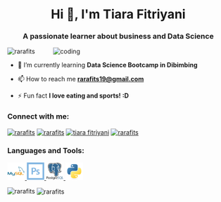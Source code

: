 <h1 align="center">Hi 👋, I'm Tiara Fitriyani</h1>
<h3 align="center">A passionate learner about business and Data Science</h3>

<img align="right" alt="coding" width="400" scr="https://tenor.com/view/programming-gif-25868426![image](https://github.com/rarafits/rarafits.github.io/assets/138399667/eb40e701-378c-4db9-9166-d6fbb91747b5)
">


<p align="left"> <img src="https://komarev.com/ghpvc/?username=rarafits&label=Profile%20views&color=0e75b6&style=flat" alt="rarafits" /> </p>

- 🌱 I’m currently learning **Data Science Bootcamp in Dibimbing**

- 📫 How to reach me **rarafits19@gmail.com**

- ⚡ Fun fact **I love eating and sports! :D**

<h3 align="left">Connect with me:</h3>
<p align="left">
<a href="https://twitter.com/rarafits" target="blank"><img align="center" src="https://raw.githubusercontent.com/rahuldkjain/github-profile-readme-generator/master/src/images/icons/Social/twitter.svg" alt="rarafits" height="30" width="40" /></a>
<a href="https://linkedin.com/in/rarafits" target="blank"><img align="center" src="https://raw.githubusercontent.com/rahuldkjain/github-profile-readme-generator/master/src/images/icons/Social/linked-in-alt.svg" alt="rarafits" height="30" width="40" /></a>
<a href="https://fb.com/tiara fitriyani" target="blank"><img align="center" src="https://raw.githubusercontent.com/rahuldkjain/github-profile-readme-generator/master/src/images/icons/Social/facebook.svg" alt="tiara fitriyani" height="30" width="40" /></a>
<a href="https://instagram.com/rarafits" target="blank"><img align="center" src="https://raw.githubusercontent.com/rahuldkjain/github-profile-readme-generator/master/src/images/icons/Social/instagram.svg" alt="rarafits" height="30" width="40" /></a>
</p>

<h3 align="left">Languages and Tools:</h3>
<p align="left"> <a href="https://www.mysql.com/" target="_blank" rel="noreferrer"> <img src="https://raw.githubusercontent.com/devicons/devicon/master/icons/mysql/mysql-original-wordmark.svg" alt="mysql" width="40" height="40"/> </a> <a href="https://www.photoshop.com/en" target="_blank" rel="noreferrer"> <img src="https://raw.githubusercontent.com/devicons/devicon/master/icons/photoshop/photoshop-line.svg" alt="photoshop" width="40" height="40"/> </a> <a href="https://www.postgresql.org" target="_blank" rel="noreferrer"> <img src="https://raw.githubusercontent.com/devicons/devicon/master/icons/postgresql/postgresql-original-wordmark.svg" alt="postgresql" width="40" height="40"/> </a> <a href="https://www.python.org" target="_blank" rel="noreferrer"> <img src="https://raw.githubusercontent.com/devicons/devicon/master/icons/python/python-original.svg" alt="python" width="40" height="40"/> </a> </p>

<p><img align="left" src="https://github-readme-stats.vercel.app/api/top-langs?username=rarafits&show_icons=true&locale=en&layout=compact" alt="rarafits" /></p>

<p>&nbsp;<img align="center" src="https://github-readme-stats.vercel.app/api?username=rarafits&show_icons=true&locale=en" alt="rarafits" /></p>
